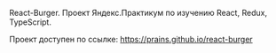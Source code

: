 React-Burger. Проект Яндекс.Практикум по изучению React, Redux, TypeScript.



Проект доступен по ссылке: https://prains.github.io/react-burger